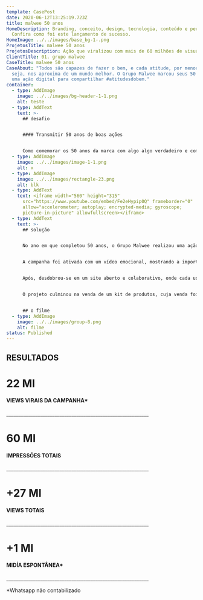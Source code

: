 ```yaml
---
template: CasePost
date: 2020-06-12T13:25:19.723Z
title: malwee 50 anos
HomeDescription: Branding, conceito, design, tecnologia, conteúdo e performance.
  Confira como foi este lançamento de sucesso.
HomeImage: ../../images/base_bg-1-.png
ProjetosTitle: malwee 50 anos
ProjetosDescription: Ação que viralizou com mais de 60 milhões de visualizações
ClientTitle: 01. grupo malwee
CaseTitle: malwee 50 anos
CaseAbout: "Todos são capazes de fazer o bem, e cada atitude, por menor que
  seja, nos aproxima de um mundo melhor. O Grupo Malwee marcou seus 50 anos com
  uma ação digital para compartilhar #atitudesdobem."
container:
  - type: AddImage
    image: ../../images/bg-header-1-1.png
    alt: teste
  - type: AddText
    text: >-
      ## desafio


      #### Transmitir 50 anos de boas ações


      Como comemorar os 50 anos da marca com algo algo verdadeiro e com valor para a sociedade? O Grupo Malwee nos desafiou a traduzir a essência da marca em uma ação com capacidade de emocionar a todos os brasileiros.
  - type: AddImage
    image: ../../images/image-1-1.png
    alt: x
  - type: AddImage
    image: ../../images/rectangle-23.png
    alt: blk
  - type: AddText
    text: <iframe width="560" height="315"
      src="https://www.youtube.com/embed/Fe2eHypip0Q" frameborder="0"
      allow="accelerometer; autoplay; encrypted-media; gyroscope;
      picture-in-picture" allowfullscreen></iframe>
  - type: AddText
    text: >-
      ## solução


      No ano em que completou 50 anos, o Grupo Malwee realizou uma ação para valorizar o compromisso social. 


      A campanha foi ativada com um vídeo emocional, mostrando a importância de fazer o bem. 


      Após, desdobrou-se em um site aberto e colaborativo, onde cada usuário podia compartilhar suas #atitudesdobem e inspirar os demais a fazerem o mesmo. Dando força a corrente de pequenos gestos de bondade, a cada semana da campanha foram lançados vídeos-cápsula para reforçar a ideia de fazer o bem ao próximo. 


      O projeto culminou na venda de um kit de produtos, cuja venda foi toda revertida para projetos sociais.


      ## o filme
  - type: AddImage
    image: ../../images/group-8.png
    alt: filme
status: Published
---
```

## RESULTADOS

# 22 MI

#### VIEWS VIRAIS DA CAMPANHA*

\_\_\_\_\_\_\_\_\_\_\_\_\_\_\_\_\_\_\_\_\_\_\_\_\_\_\_\_\_\_\_\_\_\_\_\_\_\_\_\_\_\_\_\_\_\_\_\_\_\_\_\_\_\_\_\_\_\__

# 60 MI

#### IMPRESSÕES TOTAIS

\_\_\_\_\_\_\_\_\_\_\_\_\_\_\_\_\_\_\_\_\_\_\_\_\_\_\_\_\_\_\_\_\_\_\_\_\_\_\_\_\_\_\_\_\_\_\_\_\_\_\_\_\_\_\_\_\_\__

# +27 MI

#### VIEWS TOTAIS

\_\_\_\_\_\_\_\_\_\_\_\_\_\_\_\_\_\_\_\_\_\_\_\_\_\_\_\_\_\_\_\_\_\_\_\_\_\_\_\_\_\_\_\_\_\_\_\_\_\_\_\_\_\_\_\_\_\__

# +1 MI

#### MIDÍA ESPONTÂNEA*

\_\_\_\_\_\_\_\_\_\_\_\_\_\_\_\_\_\_\_\_\_\_\_\_\_\_\_\_\_\_\_\_\_\_\_\_\_\_\_\_\_\_\_\_\_\_\_\_\_\_\_\_\_\_\_\_\_\__

\*Whatsapp não contabilizado